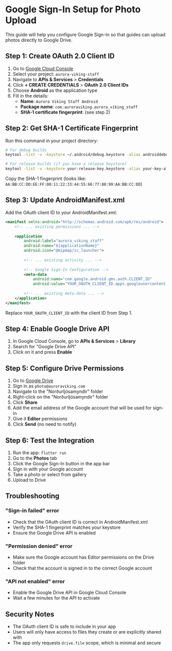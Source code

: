 # Google Sign-In Setup for Photo Upload

This guide will help you configure Google Sign-In so that guides can upload photos directly to Google Drive.

## Step 1: Create OAuth 2.0 Client ID

1. Go to [Google Cloud Console](https://console.cloud.google.com/)
2. Select your project: `aurora-viking-staff`
3. Navigate to **APIs & Services** > **Credentials**
4. Click **+ CREATE CREDENTIALS** > **OAuth 2.0 Client IDs**
5. Choose **Android** as the application type
6. Fill in the details:
   - **Name**: `Aurora Viking Staff Android`
   - **Package name**: `com.auroraviking.aurora_viking_staff`
   - **SHA-1 certificate fingerprint**: (see step 2)

## Step 2: Get SHA-1 Certificate Fingerprint

Run this command in your project directory:

```bash
# For debug builds
keytool -list -v -keystore ~/.android/debug.keystore -alias androiddebugkey -storepass android -keypass android

# For release builds (if you have a release keystore)
keytool -list -v -keystore your-release-key.keystore -alias your-key-alias
```

Copy the SHA-1 fingerprint (looks like: `AA:BB:CC:DD:EE:FF:00:11:22:33:44:55:66:77:88:99:AA:BB:CC:DD`)

## Step 3: Update AndroidManifest.xml

Add the OAuth client ID to your AndroidManifest.xml:

```xml
<manifest xmlns:android="http://schemas.android.com/apk/res/android">
    <!-- ... existing permissions ... -->
    
    <application
        android:label="aurora_viking_staff"
        android:name="${applicationName}"
        android:icon="@mipmap/ic_launcher">
        
        <!-- ... existing activity ... -->
        
        <!-- Google Sign-In Configuration -->
        <meta-data
            android:name="com.google.android.gms.auth.CLIENT_ID"
            android:value="YOUR_OAUTH_CLIENT_ID.apps.googleusercontent.com" />
            
        <!-- ... existing meta-data ... -->
    </application>
</manifest>
```

Replace `YOUR_OAUTH_CLIENT_ID` with the client ID from Step 1.

## Step 4: Enable Google Drive API

1. In Google Cloud Console, go to **APIs & Services** > **Library**
2. Search for "Google Drive API"
3. Click on it and press **Enable**

## Step 5: Configure Drive Permissions

1. Go to [Google Drive](https://drive.google.com/)
2. Sign in as `photo@auroraviking.com`
3. Navigate to the "Norðurljósamyndir" folder
4. Right-click on the "Norðurljósamyndir" folder
5. Click **Share**
6. Add the email address of the Google account that will be used for sign-in
7. Give it **Editor** permissions
8. Click **Send** (no need to notify)

## Step 6: Test the Integration

1. Run the app: `flutter run`
2. Go to the **Photos** tab
3. Click the Google Sign-In button in the app bar
4. Sign in with your Google account
5. Take a photo or select from gallery
6. Upload to Drive

## Troubleshooting

### "Sign-in failed" error
- Check that the OAuth client ID is correct in AndroidManifest.xml
- Verify the SHA-1 fingerprint matches your keystore
- Ensure the Google Drive API is enabled

### "Permission denied" error
- Make sure the Google account has Editor permissions on the Drive folder
- Check that the account is signed in to the correct Google account

### "API not enabled" error
- Enable the Google Drive API in Google Cloud Console
- Wait a few minutes for the API to activate

## Security Notes

- The OAuth client ID is safe to include in your app
- Users will only have access to files they create or are explicitly shared with
- The app only requests `drive.file` scope, which is minimal and secure 